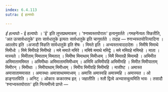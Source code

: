 ```yaml
---
index: 6.4.113
sutra: ई हल्यघोः

---
```

_ई हल्यघोः_ - ई हल्यघोः । 'ई' इति लुप्तप्रथमाकम् । 'श्नाब्यस्तयोरातः' इत्यनुवर्तते ।गमहने॑त्यतः क्ङितीति, 'अत उत्सार्वधातुके' इत्तः सार्वधातुके इत्यतः सार्वधातुके इति चानुवर्तते । तदाह —  श्नाभ्यस्तयोरित्यादिना । आल्लोप इति ।अजादौ क्ङिति सार्वधातुके॑ इति शेषः । मिमते इति । अभ्यस्तत्वाददादेशः । मिमीषे मिमाथे मिमीध्वे । मिमे मिमीवहे मिमीमहे । ममे ममाते ममिरे । ममिषे ममाथे ममिद्वे । ममे ममिवहे ममिमहे । माता । मास्यते । मिमीताम् मिमाताम् मिमतात् । मिमीष्व मिमाथाम् मिमीध्वम् । मिमै मिमावहै मिमामहै । अमिमीत अमिमाताममिमत । अमिमीथाः अमिमाताममिमीध्वम् । अमिमि अमिमीवहि अमिमीमहि । मिमीत मिमीयाताम् मिमीरन् । मिमीथाः । मिमीयाथाम् मिमीध्वम् । मिमीय मिमीवहि मिमीमहि । मासीष्ट । अमास्त अमासाताममासत । अमास्थाः अमासाथाममाध्वम् । अमासि अमास्वहि अमास्महि । अमास्यत । ओ हाङ्गातविति । अनिट् । ओकारः ककारश्च इत् । जहातीति । श्लौ द्वित्वे अभ्यासचुत्वमिति भावः । तसादौ 'श्नाभ्यस्तयोरातः' इति नित्यमीत्त्वे प्राप्ते —